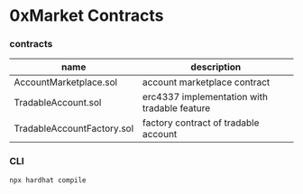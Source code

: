 # 0xMarket Contracts

### contracts
|name|description|
|----|---|
|AccountMarketplace.sol|account marketplace contract|
|TradableAccount.sol|erc4337 implementation with tradable feature|
|TradableAccountFactory.sol|factory contract of tradable account|


### CLI
```shell
npx hardhat compile
```
